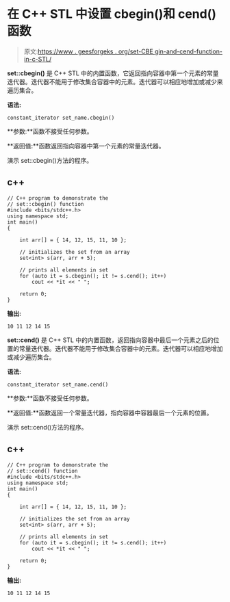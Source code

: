 # 在 C++ STL 中设置 cbegin()和 cend()函数

> 原文:[https://www . geesforgeks . org/set-CBE gin-and-cend-function-in-c-STL/](https://www.geeksforgeeks.org/set-cbegin-and-cend-function-in-c-stl/)

**set::cbegin()** 是 C++ STL 中的内置函数，它返回指向容器中第一个元素的常量迭代器。迭代器不能用于修改集合容器中的元素。迭代器可以相应地增加或减少来遍历集合。

**语法:**

```
constant_iterator set_name.cbegin()

```

**参数:**函数不接受任何参数。

**返回值:**函数返回指向容器中第一个元素的常量迭代器。

演示 set::cbegin()方法的程序。

## c++

```
// C++ program to demonstrate the
// set::cbegin() function
#include <bits/stdc++.h>
using namespace std;
int main()
{

    int arr[] = { 14, 12, 15, 11, 10 };

    // initializes the set from an array
    set<int> s(arr, arr + 5);

    // prints all elements in set
    for (auto it = s.cbegin(); it != s.cend(); it++)
        cout << *it << " ";

    return 0;
}
```

**输出:**

```
10 11 12 14 15

```

**set::cend()** 是 C++ STL 中的内置函数，返回指向容器中最后一个元素之后的位置的常量迭代器。迭代器不能用于修改集合容器中的元素。迭代器可以相应地增加或减少遍历集合。

**语法:**

```
constant_iterator set_name.cend()

```

**参数:**函数不接受任何参数。

**返回值:**函数返回一个常量迭代器，指向容器中容器最后一个元素的位置。

演示 set::cend()方法的程序。

## c++

```
// C++ program to demonstrate the
// set::cend() function
#include <bits/stdc++.h>
using namespace std;
int main()
{

    int arr[] = { 14, 12, 15, 11, 10 };

    // initializes the set from an array
    set<int> s(arr, arr + 5);

    // prints all elements in set
    for (auto it = s.cbegin(); it != s.cend(); it++)
        cout << *it << " ";

    return 0;
}
```

**输出:**

```
10 11 12 14 15

```